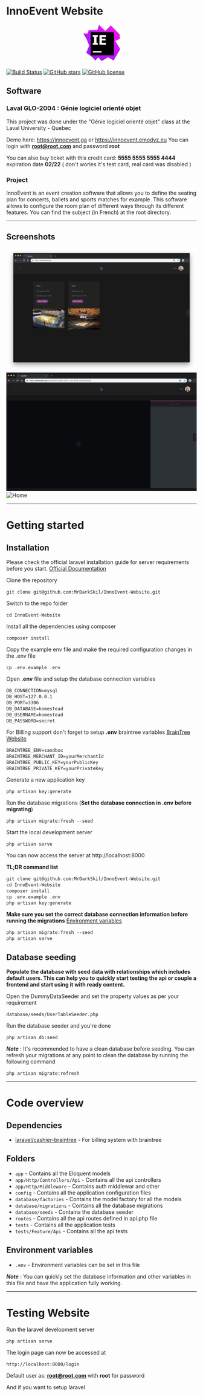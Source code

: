 # InnoEvent Website

<p align="center">
     <img src="public/logo.png" width="100">
</p>

[![Build Status](https://img.shields.io/travis/mrdarkskil/innoevent-website/master.svg)](https://travis-ci.org/gothinkster/laravel-realworld-example-app) 
[![GitHub stars](https://img.shields.io/github/stars/mrdarkskil/innoevent-website.svg)](https://github.com/mrdarkskil/innoevent-website/stargazers) [![GitHub license](https://img.shields.io/github/license/mrdarkskil/innoevent-website.svg)](https://raw.githubusercontent.com/gothinkster/laravel-realworld-example-app/master/LICENSE)


## Software

### Laval GLO-2004 : Génie logiciel orienté objet

This project was done under the "Génie logiciel orienté objet" class at the Laval University - Quebec 

Demo here: https://innoevent.ga or https://innoevent.emodyz.eu
You can login with **root@root.com** and password **root**

You can also buy ticket with this credit card: **5555 5555 5555 4444** expiration date **02/22** ( don't wories it's test card, real card was disabled )

### Project

InnoEvent is an event creation software that allows you to define the seating plan for concerts, ballets and sports matches for
example. 
This software allows to configure the room plan of different ways through its different features. 
You can find the subject (in French) at the root directory.

----------

## Screenshots

![Home](screenshots/home.png)
![Home](screenshots/loading.gif)
![Home](screenshots/InnoEvent.gif)

----------

# Getting started

## Installation

Please check the official laravel installation guide for server requirements before you start. [Official Documentation](https://laravel.com/docs/5.7/installation#installation)


Clone the repository

    git clone git@github.com:MrDarkSkil/InnoEvent-Website.git

Switch to the repo folder

    cd InnoEvent-Website

Install all the dependencies using composer

    composer install

Copy the example env file and make the required configuration changes in the .env file

    cp .env.example .env

Open **.env** file and setup the database connection variables

    DB_CONNECTION=mysql
    DB_HOST=127.0.0.1
    DB_PORT=3306
    DB_DATABASE=homestead
    DB_USERNAME=homestead
    DB_PASSWORD=secret


For Billing support don't forget to setup **.env** braintree variables [BrainTree Website](https://www.braintreepayments.com/)

    BRAINTREE_ENV=sandbox
    BRAINTREE_MERCHANT_ID=yourMerchantId
    BRAINTREE_PUBLIC_KEY=yourPublicKey
    BRAINTREE_PRIVATE_KEY=yourPrivateKey

Generate a new application key

    php artisan key:generate

Run the database migrations (**Set the database connection in .env before migrating**)

    php artisan migrate:fresh --seed

Start the local development server

    php artisan serve

You can now access the server at http://localhost:8000

**TL;DR command list**

    git clone git@github.com:MrDarkSkil/InnoEvent-Website.git
    cd InnoEvent-Website
    composer install
    cp .env.example .env
    php artisan key:generate
    
**Make sure you set the correct database connection information before running the migrations** [Environment variables](#environment-variables)

    php artisan migrate:fresh --seed
    php artisan serve

## Database seeding

**Populate the database with seed data with relationships which includes default users. This can help you to quickly start testing the api or couple a frontend and start using it with ready content.**

Open the DummyDataSeeder and set the property values as per your requirement

    database/seeds/UserTableSeeder.php

Run the database seeder and you're done

    php artisan db:seed

***Note*** : It's recommended to have a clean database before seeding. You can refresh your migrations at any point to clean the database by running the following command

    php artisan migrate:refresh

----------

# Code overview

## Dependencies

- [laravel/cashier-braintree](https://github.com/laravel/cashier-braintree) - For billing system with braintree

## Folders

- `app` - Contains all the Eloquent models
- `app/Http/Controllers/Api` - Contains all the api controllers
- `app/Http/Middleware` - Contains auth middlewar and other
- `config` - Contains all the application configuration files
- `database/factories` - Contains the model factory for all the models
- `database/migrations` - Contains all the database migrations
- `database/seeds` - Contains the database seeder
- `routes` - Contains all the api routes defined in api.php file
- `tests` - Contains all the application tests
- `tests/Feature/Api` - Contains all the api tests

## Environment variables

- `.env` - Environment variables can be set in this file

***Note*** : You can quickly set the database information and other variables in this file and have the application fully working.

----------

# Testing Website

Run the laravel development server

    php artisan serve

The login page can now be accessed at

    http://localhost:8000/login

Default user as: **root@root.com** with **root** for password

And if you want to setup laravel 

